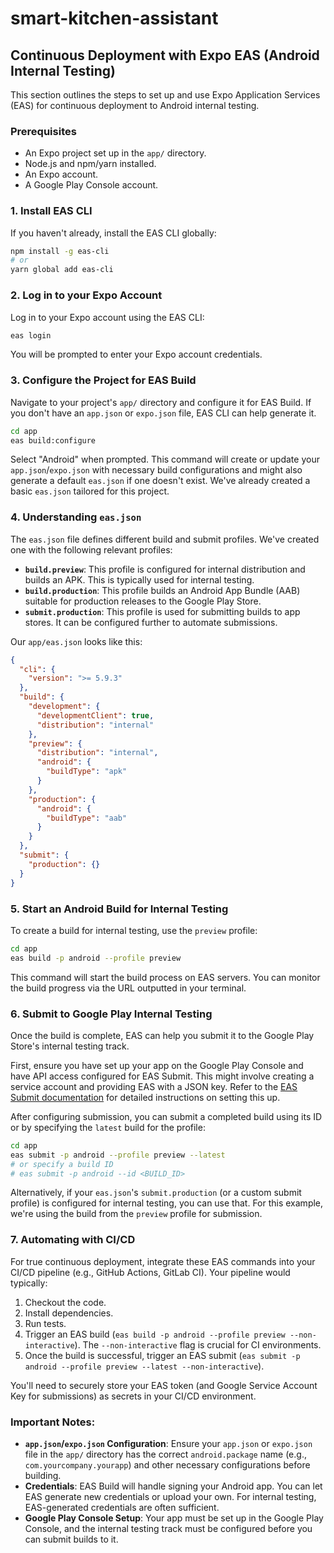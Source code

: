 # smart-kitchen-assistant

## Continuous Deployment with Expo EAS (Android Internal Testing)

This section outlines the steps to set up and use Expo Application Services (EAS) for continuous deployment to Android internal testing.

### Prerequisites

*   An Expo project set up in the `app/` directory.
*   Node.js and npm/yarn installed.
*   An Expo account.
*   A Google Play Console account.

### 1. Install EAS CLI

If you haven't already, install the EAS CLI globally:

```bash
npm install -g eas-cli
# or
yarn global add eas-cli
```

### 2. Log in to your Expo Account

Log in to your Expo account using the EAS CLI:

```bash
eas login
```
You will be prompted to enter your Expo account credentials.

### 3. Configure the Project for EAS Build

Navigate to your project's `app/` directory and configure it for EAS Build. If you don't have an `app.json` or `expo.json` file, EAS CLI can help generate it.

```bash
cd app
eas build:configure
```
Select "Android" when prompted. This command will create or update your `app.json`/`expo.json` with necessary build configurations and might also generate a default `eas.json` if one doesn't exist. We've already created a basic `eas.json` tailored for this project.

### 4. Understanding `eas.json`

The `eas.json` file defines different build and submit profiles. We've created one with the following relevant profiles:

*   **`build.preview`**: This profile is configured for internal distribution and builds an APK. This is typically used for internal testing.
*   **`build.production`**: This profile builds an Android App Bundle (AAB) suitable for production releases to the Google Play Store.
*   **`submit.production`**: This profile is used for submitting builds to app stores. It can be configured further to automate submissions.

Our `app/eas.json` looks like this:

```json
{
  "cli": {
    "version": ">= 5.9.3"
  },
  "build": {
    "development": {
      "developmentClient": true,
      "distribution": "internal"
    },
    "preview": {
      "distribution": "internal",
      "android": {
        "buildType": "apk"
      }
    },
    "production": {
      "android": {
        "buildType": "aab"
      }
    }
  },
  "submit": {
    "production": {}
  }
}
```

### 5. Start an Android Build for Internal Testing

To create a build for internal testing, use the `preview` profile:

```bash
cd app
eas build -p android --profile preview
```

This command will start the build process on EAS servers. You can monitor the build progress via the URL outputted in your terminal.

### 6. Submit to Google Play Internal Testing

Once the build is complete, EAS can help you submit it to the Google Play Store's internal testing track.

First, ensure you have set up your app on the Google Play Console and have API access configured for EAS Submit. This might involve creating a service account and providing EAS with a JSON key. Refer to the [EAS Submit documentation](https://docs.expo.dev/submit/android/) for detailed instructions on setting this up.

After configuring submission, you can submit a completed build using its ID or by specifying the `latest` build for the profile:

```bash
cd app
eas submit -p android --profile preview --latest
# or specify a build ID
# eas submit -p android --id <BUILD_ID>
```

Alternatively, if your `eas.json`'s `submit.production` (or a custom submit profile) is configured for internal testing, you can use that. For this example, we're using the build from the `preview` profile for submission.

### 7. Automating with CI/CD

For true continuous deployment, integrate these EAS commands into your CI/CD pipeline (e.g., GitHub Actions, GitLab CI). Your pipeline would typically:

1.  Checkout the code.
2.  Install dependencies.
3.  Run tests.
4.  Trigger an EAS build (`eas build -p android --profile preview --non-interactive`). The `--non-interactive` flag is crucial for CI environments.
5.  Once the build is successful, trigger an EAS submit (`eas submit -p android --profile preview --latest --non-interactive`).

You'll need to securely store your EAS token (and Google Service Account Key for submissions) as secrets in your CI/CD environment.

### Important Notes:

*   **`app.json`/`expo.json` Configuration**: Ensure your `app.json` or `expo.json` file in the `app/` directory has the correct `android.package` name (e.g., `com.yourcompany.yourapp`) and other necessary configurations before building.
*   **Credentials**: EAS Build will handle signing your Android app. You can let EAS generate new credentials or upload your own. For internal testing, EAS-generated credentials are often sufficient.
*   **Google Play Console Setup**: Your app must be set up in the Google Play Console, and the internal testing track must be configured before you can submit builds to it.